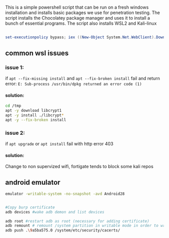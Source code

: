 This is a simple powershell script that can be run on a fresh windows installation and installs basic packages we use for penetration testing.
The script installs the Chocolatey package manager and uses it to install a bunch of essential programs.
The script also installs WSL2 and Kali-linux

##
```powershell
set-executionpolicy bypass; iex ((New-Object System.Net.WebClient).DownloadString('https://github.com/DKPT23/PT_fresh_start/raw/2file/script.ps1'));

```

## common wsl issues

### issue 1:
if `apt --fix-missing install` and `apt --fix-broken install` fail and return error: 
`E: Sub-process /usr/bin/dpkg returned an error code (1)`
#### solution:
```bash
cd /tmp
apt -y download libcrypt1
apt -y install ./libcrypt*
apt -y --fix-broken install
```

### issue 2:
if `apt upgrade` or `apt install` fail with http error 403
#### solution:
Change to non supervized wifi, fortigate tends to block some kali repos



## android emulator
```sh
emulator -writable-system -no-snapshot -avd Android28


#Copy burp certificate
adb devices #wake adb demon and list devices

adb root #restart adb as root (necessary for adding certificate)
adb remount # remount /system partition in writable mode in order to write  certificate
adb push .\9a5ba575.0 /system/etc/security/cacerts/
```
